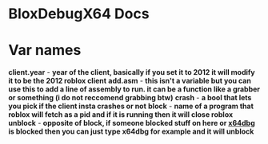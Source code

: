 # BloxDebugX64 Docs


# Var names

**client.year** - **year of the client, basically if you set it to 2012 it will modify it to be the 2012 roblox client**
**add.asm** - **this isn't a variable but you can use this to add a line of assembly to run. it can be a function like a grabber or something (i do not reccomend grabbing btw)**
**crash** - **a bool that lets you pick if the client insta crashes or not**
**block** - **name of a program that roblox will fetch as a pid and if it is running then it will close roblox**
**unblock** - **opposite of block, if someone blocked stuff on here or [x64dbg](https://github.com/x64dbg/x64dbg) is blocked then you can just type x64dbg for example and it will unblock**
